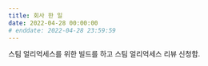 ```yaml
---
title: 회사 한 일
date: 2022-04-28 00:00:00
# enddate: 2022-04-28 23:59:59
---
```


스팀 얼리억세스를 위한 빌드를 하고
스팀 얼리억세스 리뷰 신청함.
